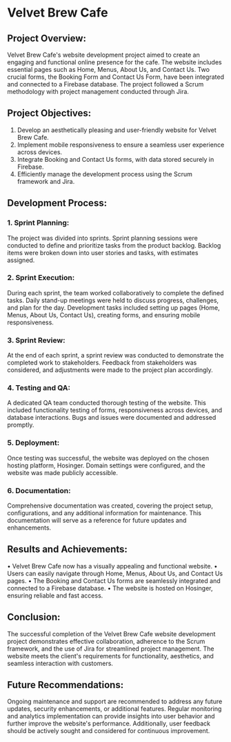# Velvet Brew Cafe

## Project Overview:
Velvet Brew Cafe's website development project aimed to create an engaging and functional online presence for the cafe. The website includes essential pages such as Home, Menus, About Us, and Contact Us. Two crucial forms, the Booking Form and Contact Us Form, have been integrated and connected to a Firebase database. The project followed a Scrum methodology with project management conducted through Jira.

## Project Objectives:
1.	Develop an aesthetically pleasing and user-friendly website for Velvet Brew Cafe.
2.	Implement mobile responsiveness to ensure a seamless user experience across devices.
3.	Integrate Booking and Contact Us forms, with data stored securely in Firebase.
4.	Efficiently manage the development process using the Scrum framework and Jira.

## Development Process:

### 1. Sprint Planning:
The project was divided into sprints. Sprint planning sessions were conducted to define and prioritize tasks from the product backlog. Backlog items were broken down into user stories and tasks, with estimates assigned.

### 2. Sprint Execution:
During each sprint, the team worked collaboratively to complete the defined tasks. Daily stand-up meetings were held to discuss progress, challenges, and plan for the day. Development tasks included setting up pages (Home, Menus, About Us, Contact Us), creating forms, and ensuring mobile responsiveness.

### 3. Sprint Review:
At the end of each sprint, a sprint review was conducted to demonstrate the completed work to stakeholders. Feedback from stakeholders was considered, and adjustments were made to the project plan accordingly.

### 4. Testing and QA:
A dedicated QA team conducted thorough testing of the website. This included functionality testing of forms, responsiveness across devices, and database interactions. Bugs and issues were documented and addressed promptly.

### 5. Deployment:
Once testing was successful, the website was deployed on the chosen hosting platform, Hosinger. Domain settings were configured, and the website was made publicly accessible.

### 6. Documentation:
Comprehensive documentation was created, covering the project setup, configurations, and any additional information for maintenance. This documentation will serve as a reference for future updates and enhancements.

## Results and Achievements:
•	Velvet Brew Cafe now has a visually appealing and functional website.
•	Users can easily navigate through Home, Menus, About Us, and Contact Us pages.
•	The Booking and Contact Us forms are seamlessly integrated and connected to a Firebase database.
•	The website is hosted on Hosinger, ensuring reliable and fast access.

## Conclusion:
The successful completion of the Velvet Brew Cafe website development project demonstrates effective collaboration, adherence to the Scrum framework, and the use of Jira for streamlined project management. The website meets the client's requirements for functionality, aesthetics, and seamless interaction with customers.

## Future Recommendations:
Ongoing maintenance and support are recommended to address any future updates, security enhancements, or additional features. Regular monitoring and analytics implementation can provide insights into user behavior and further improve the website's performance. Additionally, user feedback should be actively sought and considered for continuous improvement.

